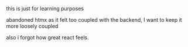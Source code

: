 this is just for learning purposes

abandoned htmx as it felt too coupled with the backend, I want to keep it more loosely coupled

also i forgot how great react feels.